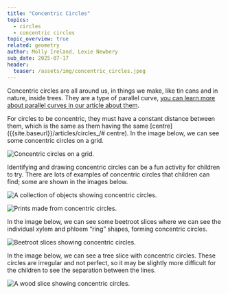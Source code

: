 ```yaml
---
title: "Concentric Circles"
topics: 
  - circles
  - concentric circles
topic_overview: true
related: geometry
author: Molly Ireland, Lexie Newbery
sub_date: 2025-07-17
header:
  teaser: /assets/img/concentric_circles.jpeg
---
```

Concentric circles are all around us, in things we make, like tin cans and in nature, inside trees. They are a type of parallel curve, [you can learn more about parallel curves in our article about them]({{site.baseurl}}/articles/parallel_lines/#parallel-curves). 

For circles to be concentric, they must have a constant distance between them, which is the same as them having the same [centre]({{site.baseurl}}/articles/circles_/# centre). In the image below, we can see some concentric circles on a grid.

![Concentric circles on a grid.]({{site.baseurl}}/assets/img/concentric_circles.jpeg "Concentric circles")

Identifying and drawing concentric circles can be a fun activity for children to try. There are lots of examples of concentric circles that children can find; some are shown in the images below.

![A collection of objects showing concentric circles.]({{site.baseurl}}/assets/img/concentric_circles_objects.jpeg "A collection of objects showing concentric circles")

![Prints made from concentric circles.]({{site.baseurl}}/assets/img/printing_concentric_circles.jpeg "Prints made from concentric circles")

In the image below, we can see some beetroot slices where we can see the individual xylem and phloem “ring” shapes, forming concentric circles.

![Beetroot slices showing concentric circles.]({{site.baseurl}}/assets/img/beetroot.jpeg "Beetroot slices showing concentric circles")

In the image below, we can see a tree slice with concentric circles. These circles are irregular and not perfect, so it may be slightly more difficult for the children to see the separation between the lines.

![A wood slice showing concentric circles.]({{site.baseurl}}/assets/img/wood_concentric_circles.jpeg "A wood slice showing concentric circles")
